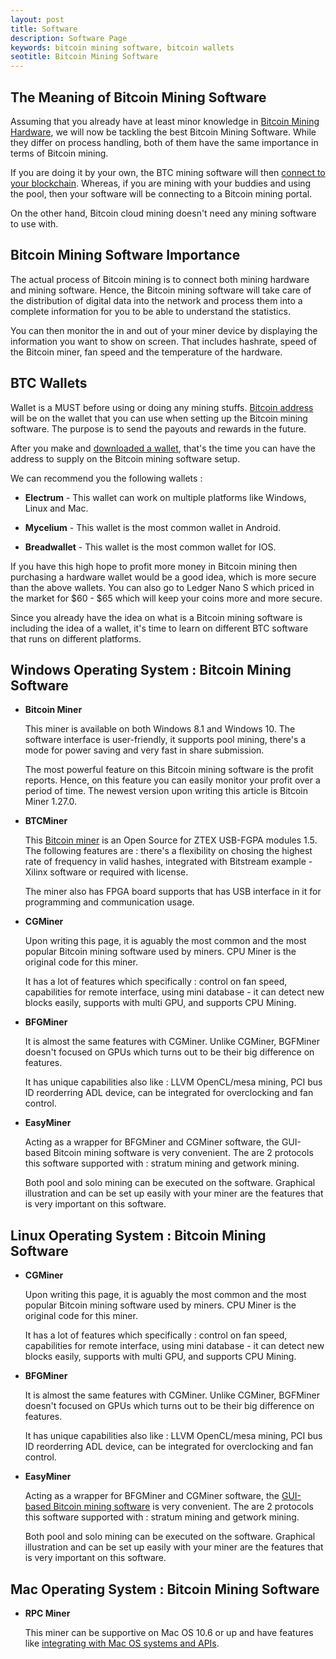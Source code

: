 ```yaml
---
layout: post
title: Software
description: Software Page
keywords: bitcoin mining software, bitcoin wallets
seotitle: Bitcoin Mining Software
---
```


<h2>The Meaning of Bitcoin Mining Software</h2>

<p>Assuming that you already have at least minor knowledge in <a href="/hardware/">Bitcoin Mining Hardware</a>, we will now be tackling the best Bitcoin Mining Software. While they differ on process handling, both of them have the same importance in terms of Bitcoin mining. </p>

<p>If you are doing it by your own, the BTC mining software will then <a href="/pools/">connect to your blockchain</a>. Whereas, if you are mining with your buddies and using the pool, then your software will be connecting to a Bitcoin mining portal.</p>

<p>On the other hand, Bitcoin cloud mining doesn't need any mining software to use with.</p>

<h2>Bitcoin Mining Software Importance</h2>

<p>The actual process of Bitcoin mining is to connect both mining hardware and mining software. Hence, the Bitcoin mining software will take care of the distribution of digital data into the network and process them into a complete information for you to be able to understand the statistics.</p>

<p>You can then monitor the in and out of your miner device by displaying the information you want to show on screen. That includes hashrate, speed of the Bitcoin miner, fan speed and the temperature of the hardware.</p>

<h2>BTC Wallets</h2>

<p>Wallet is a MUST before using or doing any mining stuffs. <a href="/cloud/">Bitcoin address</a> will be on the wallet that you can use when setting up the Bitcoin mining software. The purpose is to send the payouts and rewards in the future. </p>

<p>After you make and <a href="/blog/">downloaded a wallet</a>, that's the time you can have the address to supply on the Bitcoin mining software setup.</p>

<p>We can recommend you the following wallets :</p>
<ul>
<li><p><strong>Electrum</strong> - This wallet can work on multiple platforms like Windows, Linux and Mac.</p></li>

<li><p><strong>Mycelium</strong> - This wallet is the most common wallet in Android.</p></li>

<li><p><strong>Breadwallet</strong> - This wallet is the most common wallet for IOS.</p></li>
</ul>
<p>If you have this high hope to profit more money in Bitcoin mining then purchasing a hardware wallet would be a good idea, which is more secure than the above wallets. You can also go to Ledger Nano S which priced in the market for $60 - $65 which will keep your coins more and more secure.</p>

<p>Since you already have the idea on what is a Bitcoin mining software is including the idea of a wallet, it's time to learn on different BTC software that runs on different platforms.</p>

<h2>Windows Operating System : Bitcoin Mining Software</h2>
<ul>
<li><p><strong>Bitcoin Miner</strong></p>

<p>This miner is available on both Windows 8.1 and Windows 10. The software interface is user-friendly, it supports pool mining, there's a mode for power saving and very fast in share submission. </p>

<p>The most powerful feature on this Bitcoin mining software is the profit reports. Hence, on this feature you can easily monitor your profit over a period of time. The newest version upon writing this article is Bitcoin Miner 1.27.0.</p></li>

<li><p><strong>BTCMiner</strong></p>

<p>This <a href="/bitcoin-miner-antminer-s9/">Bitcoin miner</a> is an Open Source for ZTEX USB-FGPA modules 1.5. The following features are : there's a flexibility on chosing the highest rate of frequency in valid hashes, integrated with Bitstream example - Xilinx software or required with license. </p>

<p>The miner also has FPGA board supports that has USB interface in it for programming and communication usage.</p></li>

<li><p><strong>CGMiner</strong></p>

<p>Upon writing this page, it is aguably the most common and the most popular Bitcoin mining software used by miners. CPU Miner is the original code for this miner. </p>

<p>It has a lot of features which specifically : control on fan speed, capabilities for remote interface, using mini database - it can detect new blocks easily, supports with multi GPU, and supports CPU Mining.</p></li>

<li><p><strong>BFGMiner</strong></p>

<p>It is almost the same features with CGMiner. Unlike CGMiner, BGFMiner doesn't focused on GPUs which turns out to be their big difference on features.</p> 

<p>It has unique capabilities also like : LLVM OpenCL/mesa mining, PCI bus ID reorderring ADL device, can be integrated for overclocking and fan control.</p></li>

<li><p><strong>EasyMiner</strong></p>

<p>Acting as a wrapper for BFGMiner and CGMiner software, the GUI-based Bitcoin mining software is very convenient. The are 2 protocols this software supported with : stratum mining and getwork mining. </p>

<p>Both pool and solo mining can be executed on the software. Graphical illustration and can be set up easily with your miner are the features that is very important on this software.</p></li>
</ul>
<h2>Linux Operating System : Bitcoin Mining Software</h2>
<ul>
<li><p><strong>CGMiner</strong></p>

<p>Upon writing this page, it is aguably the most common and the most popular Bitcoin mining software used by miners. CPU Miner is the original code for this miner. </p>

<p>It has a lot of features which specifically : control on fan speed, capabilities for remote interface, using mini database - it can detect new blocks easily, supports with multi GPU, and supports CPU Mining.</p></li>

<li><p><strong>BFGMiner</strong></p>

<p>It is almost the same features with CGMiner. Unlike CGMiner, BGFMiner doesn't focused on GPUs which turns out to be their big difference on features. </p>

<p>It has unique capabilities also like : LLVM OpenCL/mesa mining, PCI bus ID reorderring ADL device, can be integrated for overclocking and fan control.</p></li>

<li><p><strong>EasyMiner</strong></p>

<p>Acting as a wrapper for BFGMiner and CGMiner software, the <a href="/usb-bitcoin-miner/">GUI-based Bitcoin mining software</a> is very convenient. The are 2 protocols this software supported with : stratum mining and getwork mining. </p>

<p>Both pool and solo mining can be executed on the software. Graphical illustration and can be set up easily with your miner are the features that is very important on this software.</p></li>
</ul>
<h2>Mac Operating System : Bitcoin Mining Software</h2>
<ul>
<li><p><strong>RPC Miner</strong></p>

<p>This miner can be supportive on Mac OS 10.6 or up and have features like  <a href="/bitcoin-miner-SP20-jackson/"> integrating with Mac OS systems and APIs</a>.</p></li>
</ul>
